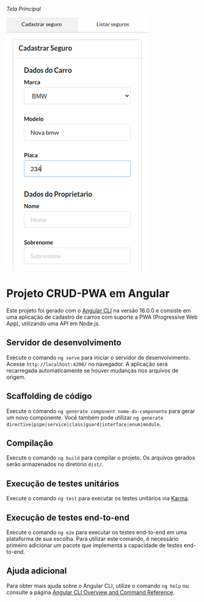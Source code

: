 
_Tela Principal_

![Tela de login do sistema](https://raw.githubusercontent.com/Joaofelipe14/cadastro-carro-crud-pwa/refs/heads/main/src/assets/image.png)
# Projeto CRUD-PWA em Angular

Este projeto foi gerado com o [Angular CLI](https://github.com/angular/angular-cli) na versão 16.0.0 e consiste em uma aplicação de cadastro de carros com suporte a PWA (Progressive Web App), utilizando uma API em Node.js.

## Servidor de desenvolvimento

Execute o comando `ng serve` para iniciar o servidor de desenvolvimento. Acesse `http://localhost:4200/` no navegador. A aplicação será recarregada automaticamente se houver mudanças nos arquivos de origem.

## Scaffolding de código

Execute o comando `ng generate component nome-do-componente` para gerar um novo componente. Você também pode utilizar `ng generate directive|pipe|service|class|guard|interface|enum|module`.

## Compilação

Execute o comando `ng build` para compilar o projeto. Os arquivos gerados serão armazenados no diretório `dist/`.

## Execução de testes unitários

Execute o comando `ng test` para executar os testes unitários via [Karma](https://karma-runner.github.io).

## Execução de testes end-to-end

Execute o comando `ng e2e` para executar os testes end-to-end em uma plataforma de sua escolha. Para utilizar este comando, é necessário primeiro adicionar um pacote que implementa a capacidade de testes end-to-end.

## Ajuda adicional

Para obter mais ajuda sobre o Angular CLI, utilize o comando `ng help` ou consulte a página [Angular CLI Overview and Command Reference](https://angular.io/cli).
